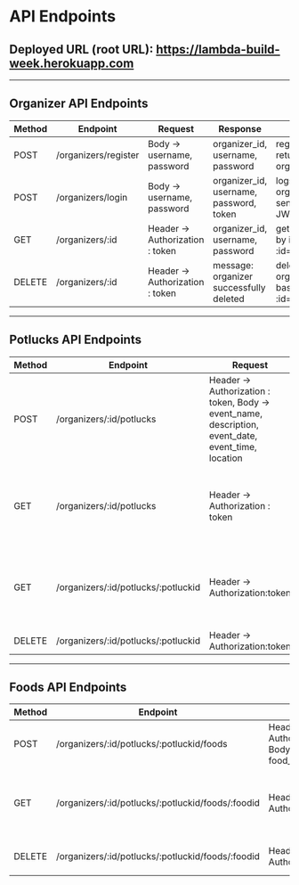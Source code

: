 # API Endpoints

## Deployed URL (root URL): https://lambda-build-week.herokuapp.com
---
## Organizer API Endpoints

|Method   | Endpoint      |Request    | Response  | Notes  |
|------   | -----------   | ------- | ------- | ------ |
|POST     | /organizers/register   | Body -> username, password    | organizer_id, username, password| registers and returns a new organizer   |
|POST     | /organizers/login   | Body -> username, password    | organizer_id, username, password, token| logs in an organizer and sends back JWT token  |
|GET     | /organizers/:id   | Header -> Authorization : token   | organizer_id, username, password| gets organizer by id, :id=organizer_id  |
|DELETE     | /organizers/:id   | Header -> Authorization : token  | message: organizer successfully deleted | deletes an organizer based on id, :id=organizer_id  |

---

## Potlucks API Endpoints
|Method   | Endpoint      |Request    | Response  | Notes  |
|------   | -----------   | ------- | ------- | ------ |
|POST     | /organizers/:id/potlucks   | Header -> Authorization : token, Body -> event_name, description, event_date, event_time, location     |potluck_id, organizer_id, event_name, description, event_date, event_time, location| creates a potluck and connects to an organizer using organizer_id in request body   |
|GET     | /organizers/:id/potlucks   | Header -> Authorization : token    | potluck_id, organizer_id, event_name, description, event_date, event_time, location| gets all potlucks from an organizer, :id=organizer_id  |
|GET     | /organizers/:id/potlucks/:potluckid   | Header -> Authorization:token     | potluck_id, organizer_id, event_name, description, event_date, event_time, location| gets potluck by potluck ID, :id=potluck_id   |
|DELETE     | /organizers/:id/potlucks/:potluckid   |  Header -> Authorization:token     | 'Potluck Deleted!'| deletes potluck, :id=potluck_id  |

---

## Foods API Endpoints
|Method   | Endpoint      |Request    | Response  | Notes  |
|------   | -----------   | ------- | ------- | ------ |
|POST     | /organizers/:id/potlucks/:potluckid/foods   | Header -> Authorization:token Body -> food_wanted     |food_id, potluck_id, food_wanted | creates new food for specific potluck|
|GET     | /organizers/:id/potlucks/:potluckid/foods/:foodid   | Header -> Authorization:token    |list of foods for that specific potluck| The id in the url corresponds to the potluck_i, :id=potluck_id  |
|DELETE     | /organizers/:id/potlucks/:potluckid/foods/:foodid   | Header -> Authorization:token | 'Food Deleted!'| deletes food item, :id=food_id  |




